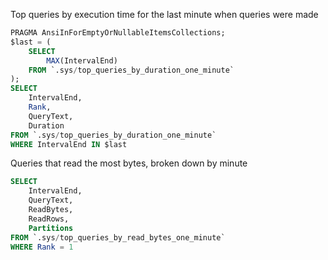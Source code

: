 Top queries by execution time for the last minute when queries were made

  ```sql
  PRAGMA AnsiInForEmptyOrNullableItemsCollections;
  $last = (
      SELECT
          MAX(IntervalEnd)
      FROM `.sys/top_queries_by_duration_one_minute`
  );
  SELECT
      IntervalEnd,
      Rank,
      QueryText,
      Duration
  FROM `.sys/top_queries_by_duration_one_minute`
  WHERE IntervalEnd IN $last
  ```

  Queries that read the most bytes, broken down by minute

  ```sql
  SELECT
      IntervalEnd,
      QueryText,
      ReadBytes,
      ReadRows,
      Partitions
  FROM `.sys/top_queries_by_read_bytes_one_minute`
  WHERE Rank = 1
  ```

